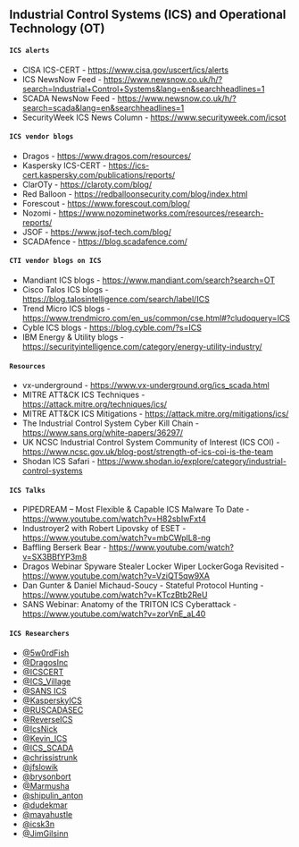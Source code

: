 ## Industrial Control Systems (ICS) and Operational Technology (OT)

#### `ICS alerts`
- CISA ICS-CERT - https://www.cisa.gov/uscert/ics/alerts
- ICS NewsNow Feed - https://www.newsnow.co.uk/h/?search=Industrial+Control+Systems&lang=en&searchheadlines=1
- SCADA NewsNow Feed - https://www.newsnow.co.uk/h/?search=scada&lang=en&searchheadlines=1
- SecurityWeek ICS News Column - https://www.securityweek.com/icsot

#### `ICS vendor blogs`
- Dragos - https://www.dragos.com/resources/
- Kaspersky ICS-CERT - https://ics-cert.kaspersky.com/publications/reports/
- ClarOTy - https://claroty.com/blog/
- Red Balloon - https://redballoonsecurity.com/blog/index.html
- Forescout - https://www.forescout.com/blog/
- Nozomi - https://www.nozominetworks.com/resources/research-reports/
- JSOF - https://www.jsof-tech.com/blog/
- SCADAfence - https://blog.scadafence.com/

#### `CTI vendor blogs on ICS`
- Mandiant ICS blogs - https://www.mandiant.com/search?search=OT
- Cisco Talos ICS blogs - https://blog.talosintelligence.com/search/label/ICS
- Trend Micro ICS blogs - https://www.trendmicro.com/en_us/common/cse.html#?cludoquery=ICS
- Cyble ICS blogs - https://blog.cyble.com/?s=ICS
- IBM Energy & Utility blogs - https://securityintelligence.com/category/energy-utility-industry/ 

#### `Resources`
- vx-underground - https://www.vx-underground.org/ics_scada.html
- MITRE ATT&CK ICS Techniques - https://attack.mitre.org/techniques/ics/
- MITRE ATT&CK ICS Mitigations - https://attack.mitre.org/mitigations/ics/
- The Industrial Control System Cyber Kill Chain - https://www.sans.org/white-papers/36297/
- UK NCSC Industrial Control System Community of Interest (ICS COI) - https://www.ncsc.gov.uk/blog-post/strength-of-ics-coi-is-the-team
- Shodan ICS Safari - https://www.shodan.io/explore/category/industrial-control-systems

#### `ICS Talks`
- PIPEDREAM – Most Flexible & Capable ICS Malware To Date - https://www.youtube.com/watch?v=H82sbIwFxt4
- Industroyer2 with Robert Lipovsky of ESET - https://www.youtube.com/watch?v=mbCWplL8-ng
- Baffling Berserk Bear - https://www.youtube.com/watch?v=SX3BBfYP3m8
- Dragos Webinar Spyware Stealer Locker Wiper LockerGoga Revisited - https://www.youtube.com/watch?v=VziQT5qw9XA
- Dan Gunter & Daniel Michaud-Soucy - Stateful Protocol Hunting - https://www.youtube.com/watch?v=KTczBtb2ReU
- SANS Webinar: Anatomy of the TRITON ICS Cyberattack - https://www.youtube.com/watch?v=zorVnE_aL40

#### `ICS Researchers`
- [@5w0rdFish](https://twitter.com/5w0rdFish)
- [@DragosInc](https://twitter.com/DragosInc)
- [@ICSCERT](https://twitter.com/ICSCERT)
- [@ICS_Village](https://twitter.com/ICS_Village)
- [@SANS ICS](https://twitter.com/SANSICS)
- [@KasperskyICS](https://twitter.com/KasperskyICS)
- [@RUSCADASEC](https://twitter.com/RUSCADASEC)
- [@ReverseICS](https://twitter.com/ReverseICS)
- [@IcsNick](https://twitter.com/IcsNick)
- [@Kevin_ICS](https://twitter.com/Kevin_ICS)
- [@ICS_SCADA](https://twitter.com/ICS_SCADA)
- [@chrissistrunk](https://twitter.com/chrissistrunk)
- [@jfslowik](https://twitter.com/jfslowik)
- [@brysonbort](https://twitter.com/brysonbort)
- [@Marmusha](https://twitter.com/Marmusha)
- [@shipulin_anton](https://twitter.com/shipulin_anton)
- [@dudekmar](https://twitter.com/dudekmar)
- [@mayahustle](https://twitter.com/mayahustle)
- [@icsk3n](https://twitter.com/icsk3n)
- [@JimGilsinn](https://twitter.com/JimGilsinn)

